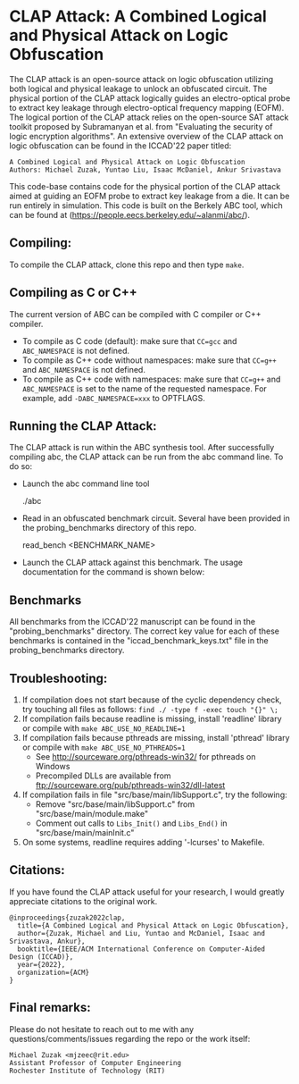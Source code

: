 # CLAP Attack: A Combined Logical and Physical Attack on Logic Obfuscation

The CLAP attack is an open-source attack on logic obfuscation utilizing both logical and physical leakage to unlock an obfuscated circuit. The physical portion of the CLAP attack logically guides an electro-optical probe to extract key leakage through electro-optical frequency mapping (EOFM). The logical portion of the CLAP attack relies on the open-source SAT attack toolkit proposed by Subramanyan et al. from "Evaluating the security of logic encryption algorithms". An extensive overview of the CLAP attack on logic obfuscation can be found in the ICCAD'22 paper titled:

    A Combined Logical and Physical Attack on Logic Obfuscation
    Authors: Michael Zuzak, Yuntao Liu, Isaac McDaniel, Ankur Srivastava

This code-base contains code for the physical portion of the CLAP attack aimed at guiding an EOFM probe to extract key leakage from a die. It can be run entirely in simulation. This code is built on the Berkely ABC tool, which can be found at (https://people.eecs.berkeley.edu/~alanmi/abc/).

## Compiling:

To compile the CLAP attack, clone this repo and then type `make`.

## Compiling as C or C++

The current version of ABC can be compiled with C compiler or C++ compiler.

 * To compile as C code (default): make sure that `CC=gcc` and `ABC_NAMESPACE` is not defined.
 * To compile as C++ code without namespaces: make sure that `CC=g++` and `ABC_NAMESPACE` is not defined.
 * To compile as C++ code with namespaces: make sure that `CC=g++` and `ABC_NAMESPACE` is set to
   the name of the requested namespace. For example, add `-DABC_NAMESPACE=xxx` to OPTFLAGS.

## Running the CLAP Attack:

The CLAP attack is run within the ABC synthesis tool. After successfully compiling abc, the CLAP attack can be run from the abc command line. To do so:

* Launch the abc command line tool

    ./abc

* Read in an obfuscated benchmark circuit. Several have been provided in the probing_benchmarks directory of this repo.

    read_bench <BENCHMARK_NAME>

* Launch the CLAP attack against this benchmark. The usage documentation for the command is shown below:



## Benchmarks

All benchmarks from the ICCAD'22 manuscript can be found in the "probing_benchmarks" directory. The correct key value for each of these benchmarks is contained in the "iccad_benchmark_keys.txt" file in the probing_benchmarks directory.

## Troubleshooting:

 1. If compilation does not start because of the cyclic dependency check, 
try touching all files as follows: `find ./ -type f -exec touch "{}" \;`
 1. If compilation fails because readline is missing, install 'readline' library or
compile with `make ABC_USE_NO_READLINE=1`
 1. If compilation fails because pthreads are missing, install 'pthread' library or
compile with `make ABC_USE_NO_PTHREADS=1`
    * See http://sourceware.org/pthreads-win32/ for pthreads on Windows
    * Precompiled DLLs are available from ftp://sourceware.org/pub/pthreads-win32/dll-latest
 1. If compilation fails in file "src/base/main/libSupport.c", try the following:
    * Remove "src/base/main/libSupport.c" from "src/base/main/module.make"
    * Comment out calls to `Libs_Init()` and `Libs_End()` in "src/base/main/mainInit.c"
 1. On some systems, readline requires adding '-lcurses' to Makefile.

## Citations:

If you have found the CLAP attack useful for your research, I would greatly appreciate citations to the original work. 

    @inproceedings{zuzak2022clap,
      title={A Combined Logical and Physical Attack on Logic Obfuscation},
      author={Zuzak, Michael and Liu, Yuntao and McDaniel, Isaac and Srivastava, Ankur},
      booktitle={IEEE/ACM International Conference on Computer-Aided Design (ICCAD)},
      year={2022},
      organization={ACM}
    }

## Final remarks:

Please do not hesitate to reach out to me with any questions/comments/issues regarding the repo or the work itself:

    Michael Zuzak <mjzeec@rit.edu>
    Assistant Professor of Computer Engineering
    Rochester Institute of Technology (RIT) 
